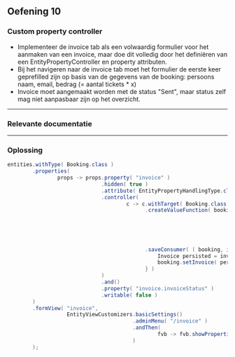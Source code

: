 ## Oefening 10
### Custom property controller

* Implementeer de invoice tab als een volwaardig formulier voor het aanmaken van een invoice, maar doe dit volledig door het definiëren van een EntityPropertyController en property attributen.
* Bij het navigeren naar de invoice tab moet het formulier de eerste keer geprefilled zijn op basis van de gegevens van de booking: persoons naam, email, bedrag (= aantal tickets * x)
* Invoice moet aangemaakt worden met de status "Sent", maar status zelf mag niet aanpasbaar zijn op het overzicht.
        
----
        
### Relevante documentatie


----

### Oplossing

```java
entities.withType( Booking.class )
        .properties(
                props -> props.property( "invoice" )
                              .hidden( true )
                              .attribute( EntityPropertyHandlingType.class, EntityPropertyHandlingType.BINDER )
                              .controller(
                                      c -> c.withTarget( Booking.class, Invoice.class )
                                            .createValueFunction( booking -> Invoice.builder()
                                                                                    .name( booking.getName() )
                                                                                    .email( booking.getEmail() )
                                                                                    .amount( booking.getNumberOfTickets() * 19.99 )
                                                                                    .invoiceStatus( InvoiceStatus.SENT )
                                                                                    .build() )
                                            .saveConsumer( ( booking, invoice ) -> {
                                                Invoice persisted = invoiceRepository.save( invoice.getNewValue() );
                                                booking.setInvoice( persisted );
                                            } )
                              )
                              .and()
                              .property( "invoice.invoiceStatus" )
                              .writable( false )
        )
        .formView( "invoice",
                   EntityViewCustomizers.basicSettings()
                                        .adminMenu( "/invoice" )
                                        .andThen(
                                                fvb -> fvb.showProperties( "invoice.*" )
                                        )
        );
```
